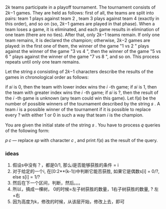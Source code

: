 2𝑘
 teams participate in a playoff tournament. The tournament consists of 2𝑘−1
 games. They are held as follows: first of all, the teams are split into pairs: team 1
 plays against team 2
, team 3
 plays against team 4
 (exactly in this order), and so on (so, 2𝑘−1
 games are played in that phase). When a team loses a game, it is eliminated, and each game results in elimination of one team (there are no ties). After that, only 2𝑘−1
 teams remain. If only one team remains, it is declared the champion; otherwise, 2𝑘−2
 games are played: in the first one of them, the winner of the game "1
 vs 2
" plays against the winner of the game "3
 vs 4
", then the winner of the game "5
 vs 6
" plays against the winner of the game "7
 vs 8
", and so on. This process repeats until only one team remains.

Let the string 𝑠
 consisting of 2𝑘−1
 characters describe the results of the games in chronological order as follows:

if 𝑠𝑖
 is 0, then the team with lower index wins the 𝑖
-th game;
if 𝑠𝑖
 is 1, then the team with greater index wins the 𝑖
-th game;
if 𝑠𝑖
 is ?, then the result of the 𝑖
-th game is unknown (any team could win this game).
Let 𝑓(𝑠)
 be the number of possible winners of the tournament described by the string 𝑠
. A team 𝑖
 is a possible winner of the tournament if it is possible to replace every ? with either 1 or 0 in such a way that team 𝑖
 is the champion.

You are given the initial state of the string 𝑠
. You have to process 𝑞
 queries of the following form:

𝑝
 𝑐
 — replace 𝑠𝑝
 with character 𝑐
, and print 𝑓(𝑠)
 as the result of the query.

 ### ideas
 1. 假设s中没有？，都是0/1, 那么i是否能够获胜的条件 = i
 2. 对于给定的一个i, 在[0:2**(k-1))中判断它能否获胜, 如果它是偶数s[i] = 0/?, else s[i] = 1/?
 3. 然后在下一个区间，判断，然后。。。
 4. 所以，搞成一棵树， 0的时候=左子树获胜的数量，1右子树获胜的数量, ? 左+右
 5. 因为高度为k，修改的时候，从该层开始，修改上去，即可